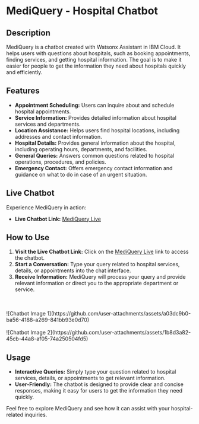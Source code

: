 # MediQuery - Hospital Chatbot

## Description
MediQuery is a chatbot created with Watsonx Assistant in IBM Cloud. It helps users with questions about hospitals, such as booking appointments, finding services, and getting hospital information. 
The goal is to make it easier for people to get the information they need about hospitals quickly and efficiently.

## Features
- **Appointment Scheduling:** Users can inquire about and schedule hospital appointments.
- **Service Information:** Provides detailed information about hospital services and departments.
- **Location Assistance:** Helps users find hospital locations, including addresses and contact information.
- **Hospital Details:** Provides general information about the hospital, including operating hours, departments, and facilities.
- **General Queries:** Answers common questions related to hospital operations, procedures, and policies.
- **Emergency Contact:** Offers emergency contact information and guidance on what to do in case of an urgent situation.

## Live Chatbot
Experience MediQuery in action:
- **Live Chatbot Link:** [MediQuery Live](https://web-chat.global.assistant.watson.appdomain.cloud/preview.html?backgroundImageURL=https%3A%2F%2Fau-syd.assistant.watson.cloud.ibm.com%2Fpublic%2Fimages%2Fupx-261a7e63-4807-4776-8563-d6562c125f1a%3A%3A2a9fb6d4-e30b-4baf-8f5f-6f8983cc75f8&integrationID=749351fa-7ac1-4561-a220-366ce4211e4f&region=au-syd&serviceInstanceID=261a7e63-4807-4776-8563-d6562c125f1a)

## How to Use
1. **Visit the Live Chatbot Link:** Click on the [MediQuery Live](https://web-chat.global.assistant.watson.appdomain.cloud/preview.html?backgroundImageURL=https%3A%2F%2Fau-syd.assistant.watson.cloud.ibm.com%2Fpublic%2Fimages%2Fupx-261a7e63-4807-4776-8563-d6562c125f1a%3A%3A2a9fb6d4-e30b-4baf-8f5f-6f8983cc75f8&integrationID=749351fa-7ac1-4561-a220-366ce4211e4f&region=au-syd&serviceInstanceID=261a7e63-4807-4776-8563-d6562c125f1a) link to access the chatbot.
2. **Start a Conversation:** Type your query related to hospital services, details, or appointments into the chat interface.
3. **Receive Information:** MediQuery will process your query and provide relevant information or direct you to the appropriate department or service.

<br>
<br>
![Chatbot Image 1](https://github.com/user-attachments/assets/a03dc9b0-ba56-4188-a269-841bb93e0d70)
<br>
<br>
![Chatbot Image 2](https://github.com/user-attachments/assets/1b8d3a82-45cb-44a8-af05-74a250504fd5)

## Usage
- **Interactive Queries:** Simply type your question related to hospital services, details, or appointments to get relevant information.
- **User-Friendly:** The chatbot is designed to provide clear and concise responses, making it easy for users to get the information they need quickly.

Feel free to explore MediQuery and see how it can assist with your hospital-related inquiries.
